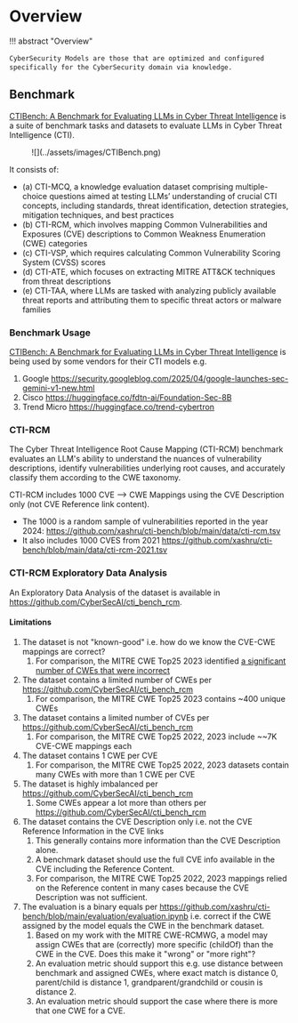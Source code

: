 # Overview

!!! abstract "Overview"

    CyberSecurity Models are those that are optimized and configured specifically for the CyberSecurity domain via knowledge.



## Benchmark

[CTIBench: A Benchmark for Evaluating LLMs in Cyber Threat Intelligence](https://arxiv.org/html/2406.07599v3) is a suite of benchmark tasks and datasets to evaluate LLMs in Cyber Threat Intelligence (CTI). 


<figure markdown>
![](../assets/images/CTIBench.png)
</figure>


It consists of:

- (a) CTI-MCQ, a knowledge evaluation dataset comprising multiple-choice questions aimed at testing LLMs’ understanding of crucial CTI concepts, including standards, threat identification, detection strategies, mitigation techniques, and best practices
- (b) CTI-RCM, which involves mapping Common Vulnerabilities and Exposures (CVE) descriptions to Common Weakness Enumeration (CWE) categories
- (c) CTI-VSP, which requires calculating Common Vulnerability Scoring System (CVSS) scores 
- (d) CTI-ATE, which focuses on extracting MITRE ATT&CK techniques from threat descriptions 
- (e) CTI-TAA, where LLMs are tasked with analyzing publicly available threat reports and attributing them to specific threat actors or malware families


### Benchmark Usage

[CTIBench: A Benchmark for Evaluating LLMs in Cyber Threat Intelligence](https://arxiv.org/html/2406.07599v3) is being used by some vendors for their CTI models e.g.

1. Google https://security.googleblog.com/2025/04/google-launches-sec-gemini-v1-new.html 
2. Cisco https://huggingface.co/fdtn-ai/Foundation-Sec-8B
3. Trend Micro https://huggingface.co/trend-cybertron


### CTI-RCM
The Cyber Threat Intelligence Root Cause Mapping (CTI-RCM) benchmark evaluates an LLM's ability to understand the nuances of vulnerability descriptions, identify vulnerabilities underlying root causes, and accurately classify them according to the CWE taxonomy.

CTI-RCM includes 1000 CVE --> CWE Mappings using the CVE Description only (not CVE Reference link content). 

- The 1000 is a random sample of vulnerabilities reported in the year 2024: https://github.com/xashru/cti-bench/blob/main/data/cti-rcm.tsv 
- It also includes 1000 CVES from 2021 https://github.com/xashru/cti-bench/blob/main/data/cti-rcm-2021.tsv


### CTI-RCM Exploratory Data Analysis

An Exploratory Data Analysis of the dataset is available in https://github.com/CyberSecAI/cti_bench_rcm.

#### Limitations

1. The dataset is not "known-good" i.e. how do we know the CVE-CWE mappings are correct?
    1. For comparison, the MITRE CWE Top25 2023 identified [a significant number of CWEs that were incorrect](https://www.youtube.com/watch?v=AtBZIAikdL0&list=PLBAUUhONOrO_aB01lOv6XNRTHD4ueFVTp&t=1142s) 
2. The dataset contains a limited number of CWEs per https://github.com/CyberSecAI/cti_bench_rcm
    1. For comparison, the MITRE CWE Top25 2023 contains ~400 unique CWEs
3. The dataset contains a limited number of CVEs per https://github.com/CyberSecAI/cti_bench_rcm
    1. For comparison, the MITRE CWE Top25 2022, 2023 include ~~7K CVE-CWE mappings each
4.  The dataset contains 1 CWE per CVE 
    1. For comparison, the MITRE CWE Top25 2022, 2023 datasets contain many CWEs with more than 1 CWE per CVE
5. The dataset is highly imbalanced per https://github.com/CyberSecAI/cti_bench_rcm
    1. Some CWEs appear a lot more than others per https://github.com/CyberSecAI/cti_bench_rcm
 6. The dataset contains the CVE Description only i.e. not the CVE Reference Information in the CVE links
    1. This generally contains more information than the CVE Description alone.
    2. A benchmark dataset should use the full CVE info available in the CVE including the Reference Content.
    3. For comparison, the MITRE CWE Top25 2022, 2023 mappings relied on the Reference content in many cases because the CVE Description was not sufficient.
6. The evaluation is a binary equals per https://github.com/xashru/cti-bench/blob/main/evaluation/evaluation.ipynb i.e. correct if the CWE assigned by the model equals the CWE in the benchmark dataset. 
    1. Based on my work with the MITRE CWE-RCMWG, a model may assign CWEs that are (correctly) more specific (childOf) than the CWE in the CVE. Does this make it "wrong" or "more right"?
    2. An evaluation metric should support this e.g. use distance between benchmark and assigned CWEs, where exact match is distance 0, parent/child is distance 1, grandparent/grandchild or cousin is distance 2.
    3. An evaluation metric should support the case where there is more that one CWE for a CVE.
